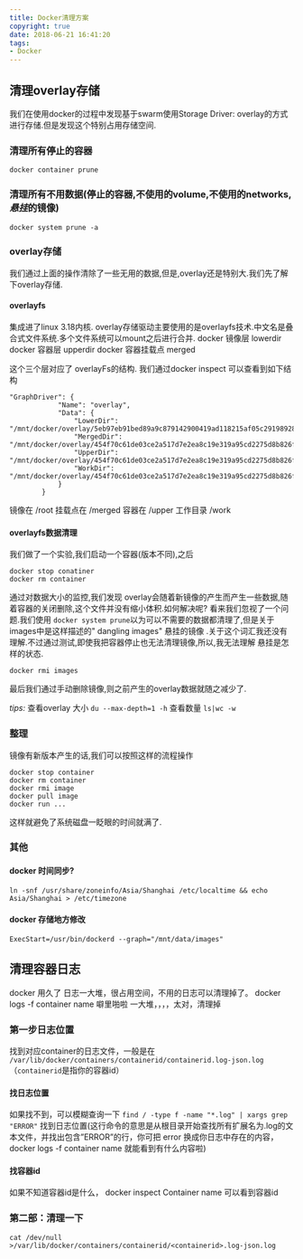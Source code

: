```yaml
---
title: Docker清理方案
copyright: true
date: 2018-06-21 16:41:20
tags:
- Docker
---
```


## 清理overlay存储

我们在使用docker的过程中发现基于swarm使用Storage Driver: overlay的方式进行存储.但是发现这个特别占用存储空间.
<!--more-->
### 清理所有停止的容器

```
docker container prune 
```

### 清理所有不用数据(停止的容器,不使用的volume,不使用的networks,*悬挂*的镜像)

```
docker system prune -a
```

### overlay存储

我们通过上面的操作清除了一些无用的数据,但是,overlay还是特别大.我们先了解下overlay存储.

#### overlayfs

集成进了linux 3.18内核.
 overlay存储驱动主要使用的是overlayfs技术.中文名是叠合式文件系统.多个文件系统可以mount之后进行合并.
 docker 镜像层  lowerdir
 docker 容器层  upperdir
 docker 容器挂载点 merged

这个三个层对应了 overlayFs的结构. 我们通过docker inspect 可以查看到如下结构

```
"GraphDriver": {
            "Name": "overlay",
            "Data": {
                "LowerDir": "/mnt/docker/overlay/5eb97eb91bed89a9c879142900419ad118215af05c291989282c130d031d7019/root",
                "MergedDir": "/mnt/docker/overlay/454f70c61de03ce2a517d7e2ea8c19e319a95cd2275d8b826f4244071315e513/merged",
                "UpperDir": "/mnt/docker/overlay/454f70c61de03ce2a517d7e2ea8c19e319a95cd2275d8b826f4244071315e513/upper",
                "WorkDir": "/mnt/docker/overlay/454f70c61de03ce2a517d7e2ea8c19e319a95cd2275d8b826f4244071315e513/work"
            }
        }
```

镜像在 /root
 挂载点在 /merged
 容器在 /upper
 工作目录 /work

#### overlayfs数据清理

我们做了一个实验,我们启动一个容器(版本不同),之后

```
docker stop conatiner
docker rm container
```

通过对数据大小的监控,我们发现 overlay会随着新镜像的产生而产生一些数据,随着容器的关闭删除,这个文件并没有缩小体积.如何解决呢? 看来我们忽视了一个问题.我们使用 `docker system prune`以为可以不需要的数据都清理了,但是关于images中是这样描述的" dangling images" 悬挂的镜像 .关于这个词汇我还没有理解.不过通过测试,即使我把容器停止也无法清理镜像,所以,我无法理解 悬挂是怎样的状态.

```
docker rmi images
```

最后我们通过手动删除镜像,则之前产生的overlay数据就随之减少了.

*tips:*
 查看overlay 大小 `du --max-depth=1 -h`
 查看数量 `ls|wc -w`

### 整理

镜像有新版本产生的话,我们可以按照这样的流程操作

```
docker stop container
docker rm container
docker rmi image
docker pull image
docker run ...
```

这样就避免了系统磁盘一眨眼的时间就满了.

### 其他

#### docker 时间同步?

```
ln -snf /usr/share/zoneinfo/Asia/Shanghai /etc/localtime && echo Asia/Shanghai > /etc/timezone
```

#### docker 存储地方修改

```
ExecStart=/usr/bin/dockerd --graph="/mnt/data/images"
```

 

## 清理容器日志

 docker 用久了 日志一大堆，很占用空间，不用的日志可以清理掉了。 
docker logs -f container name 噼里啪啦 一大堆，，，，太对，清理掉

### 第一步日志位置

找到对应container的日志文件，一般是在 `/var/lib/docker/containers/containerid/containerid.log-json.log`（`containerid`是指你的容器id）

#### 找日志位置

如果找不到，可以模糊查询一下 `find / -type f -name "*.log" | xargs grep "ERROR"` 找到日志位置(这行命令的意思是从根目录开始查找所有扩展名为.log的文本文件，并找出包含”ERROR”的行，你可把 error 换成你日志中存在的内容，docker logs -f container name 就能看到有什么内容啦)

#### 找容器id

如果不知道容器id是什么， docker inspect Container name 可以看到容器id

### 第二部：清理一下

```
cat /dev/null >/var/lib/docker/containers/containerid/<containerid>.log-json.log
```

 

 
